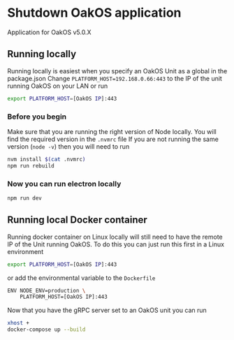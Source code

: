 # Shutdown OakOS application

Application for OakOS v5.0.X

## Running locally

Running locally is easiest when you specify an OakOS Unit as a global in the package.json
Change `PLATFORM_HOST=192.168.0.66:443` to the IP of the unit running OakOS on your LAN or run

``` bash
export PLATFORM_HOST=[OakOS IP]:443
```

### Before you begin

Make sure that you are running the right version of Node locally. You will find the required version in the `.nvmrc` file
If you are not running the same version (`node -v`) then you will need to run 

``` bash
nvm install $(cat .nvmrc)
npm run rebuild
```

### Now you can run electron locally

``` bash
npm run dev
```

## Running local Docker container

Running docker container on Linux locally will still need to have the remote IP of the Unit running OakOS. To do this you can just run this first in a Linux environment

``` bash
export PLATFORM_HOST=[OakOS IP]:443
```

or add the environmental variable to the `Dockerfile`

``` bash
ENV NODE_ENV=production \
    PLATFORM_HOST=[OakOS IP]:443
```

Now that you have the gRPC server set to an OakOS unit you can run

``` bash
xhost +
docker-compose up --build
```
